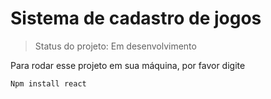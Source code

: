 # Sistema de cadastro de jogos 

> Status do projeto: Em desenvolvimento

Para rodar esse projeto em sua máquina, por favor digite 

```
Npm install react
```

